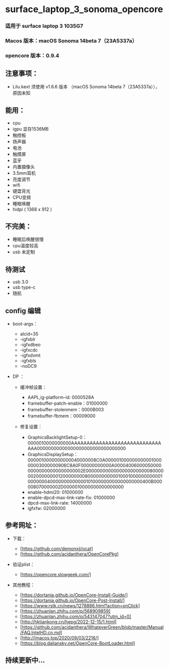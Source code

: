 # surface_laptop_3_sonoma_opencore

### 适用于 surface laptop 3 1035G7

### Macos 版本：macOS Sonoma 14beta 7（23A5337a）
### opencore 版本：0.9.4

## 注意事项：    
- Lilu.kext 须使用 v1.6.6 版本 （macOS Sonoma 14beta 7（23A5337a）），原因未知


## 能用：
- cpu
- igpu 显存1536MB
- 触控板
- 扬声器
- 电池
- 触摸屏
- 蓝牙
- 内置摄像头
- 3.5mm耳机
- 亮度调节
- wifi
- 键盘背光
- CPU变频
- 睡眠唤醒
- hidpi ( 1368 x 912 )



## 不完美：
- 睡眠后唤醒很慢
- cpu温度较高
- usb 未定制



## 待测试
- usb 3.0 
- usb type-c
- 随航


## config 编辑

- boot-args：
  - alcid=35
  - -igfxblr
  - -igfxdbeo
  - -igfxcdc
  - -igfxdvmt
  - -igfxbls
  - -noDC9


- DP ：
  - 缓冲帧设置：
    - AAPL,ig-platform-id: 0000528A
    - framebuffer-patch-enable：01000000
    - framebuffer-stolenmem：0000B003
    - framebuffer-fbmem：00009000
 
  - 修复设置：
    - GraphicsBacklightSetup-0：0000010000000000AAAAAAAAAAAAAAAAAAAAAAAAAAAAAAAA00000000000000000000000000000000
    - GraphicsDisplaySetup：0000010000000000040000008C0A00000100000000000100000003000000906C8A0F00000000000A0000400600005000000000000000000000002E000000000000000000000008000000200000000120000000080000000000010001000000000001000000040000000000000101000000000000000000400B000008070000002D0000010000000000000000
    - enable-hdmi20: 01000000
    - enable-dpcd-max-link-rate-fix: 01000000
    - dpcd-max-link-rate: 14000000
    - igfxfw: 02000000






## 参考网址：
- 下载：
  - [https://github.com/demonxjj/ocat]
  - [https://github.com/acidanthera/OpenCorePkg]
    
- 验证plist：
  - [https://opencore.slowgeek.com/]
    
 - 其他教程：
   - [https://dortania.github.io/OpenCore-Install-Guide/]
   - [https://dortania.github.io/OpenCore-Post-Install/]
   - [https://www.rstk.cn/news/1278886.html?action=onClick]
   - [https://zhuanlan.zhihu.com/p/568909859]
   - [https://zhuanlan.zhihu.com/p/543147047?utm_id=0]
   - [http://hktiankong.cn/hepg/2022-12-15/1.html]
   - [https://github.com/acidanthera/WhateverGreen/blob/master/Manual/FAQ.IntelHD.cn.md]
   - [http://imacos.top/2020/09/03/2216/]
   - [https://blog.daliansky.net/OpenCore-BootLoader.html]

















## 持续更新中...

